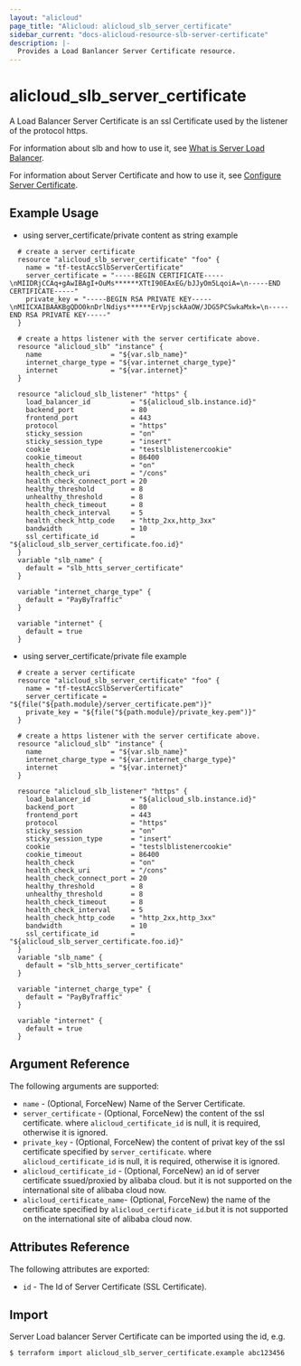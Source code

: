 ```yaml
---
layout: "alicloud"
page_title: "Alicloud: alicloud_slb_server_certificate"
sidebar_current: "docs-alicloud-resource-slb-server-certificate"
description: |-
  Provides a Load Banlancer Server Certificate resource.
---
```


# alicloud\_slb\_server\_certificate

A Load Balancer Server Certificate is an ssl Certificate used by the listener of the protocol https.

For information about slb and how to use it, see [What is Server Load Balancer](https://www.alibabacloud.com/help/doc-detail/27539.htm).

For information about Server Certificate and how to use it, see [Configure Server Certificate](https://www.alibabacloud.com/help/doc-detail/85968.htm).


## Example Usage

* using server_certificate/private content as string example

```
  # create a server certificate
  resource "alicloud_slb_server_certificate" "foo" {
    name = "tf-testAccSlbServerCertificate"
    server_certificate = "-----BEGIN CERTIFICATE-----\nMIIDRjCCAq+gAwIBAgI+OuMs******XTtI90EAxEG/bJJyOm5LqoiA=\n-----END CERTIFICATE-----"
    private_key = "-----BEGIN RSA PRIVATE KEY-----\nMIICXAIBAAKBgQDO0knDrlNdiys******ErVpjsckAaOW/JDG5PCSwkaMxk=\n-----END RSA PRIVATE KEY-----"
  }

  # create a https listener with the server certificate above.
  resource "alicloud_slb" "instance" {
    name                 = "${var.slb_name}"
    internet_charge_type = "${var.internet_charge_type}"
    internet             = "${var.internet}"
  }

  resource "alicloud_slb_listener" "https" {
    load_balancer_id          = "${alicloud_slb.instance.id}"
    backend_port              = 80
    frontend_port             = 443
    protocol                  = "https"
    sticky_session            = "on"
    sticky_session_type       = "insert"
    cookie                    = "testslblistenercookie"
    cookie_timeout            = 86400
    health_check              = "on"
    health_check_uri          = "/cons"
    health_check_connect_port = 20
    healthy_threshold         = 8
    unhealthy_threshold       = 8
    health_check_timeout      = 8
    health_check_interval     = 5
    health_check_http_code    = "http_2xx,http_3xx"
    bandwidth                 = 10
    ssl_certificate_id        = "${alicloud_slb_server_certificate.foo.id}"
  }
  variable "slb_name" {
    default = "slb_htts_server_certificate"
  }

  variable "internet_charge_type" {
    default = "PayByTraffic"
  }

  variable "internet" {
    default = true
  }
```

* using server_certificate/private file example

```
  # create a server certificate
  resource "alicloud_slb_server_certificate" "foo" {
    name = "tf-testAccSlbServerCertificate"
    server_certificate = "${file("${path.module}/server_certificate.pem")}"
    private_key = "${file("${path.module}/private_key.pem")}"
  }

  # create a https listener with the server certificate above.
  resource "alicloud_slb" "instance" {
    name                 = "${var.slb_name}"
    internet_charge_type = "${var.internet_charge_type}"
    internet             = "${var.internet}"
  }

  resource "alicloud_slb_listener" "https" {
    load_balancer_id          = "${alicloud_slb.instance.id}"
    backend_port              = 80
    frontend_port             = 443
    protocol                  = "https"
    sticky_session            = "on"
    sticky_session_type       = "insert"
    cookie                    = "testslblistenercookie"
    cookie_timeout            = 86400
    health_check              = "on"
    health_check_uri          = "/cons"
    health_check_connect_port = 20
    healthy_threshold         = 8
    unhealthy_threshold       = 8
    health_check_timeout      = 8
    health_check_interval     = 5
    health_check_http_code    = "http_2xx,http_3xx"
    bandwidth                 = 10
    ssl_certificate_id        = "${alicloud_slb_server_certificate.foo.id}"
  }
  variable "slb_name" {
    default = "slb_htts_server_certificate"
  }

  variable "internet_charge_type" {
    default = "PayByTraffic"
  }

  variable "internet" {
    default = true
  }
```

## Argument Reference

The following arguments are supported:

* `name` - (Optional, ForceNew) Name of the Server Certificate.
* `server_certificate` - (Optional, ForceNew) the content of the ssl certificate. where `alicloud_certificate_id` is null, it is required, otherwise it is ignored.
* `private_key` - (Optional, ForceNew) the content of privat key of the ssl certificate specified by `server_certificate`. where `alicloud_certificate_id` is null, it is required, otherwise it is ignored.
* `alicloud_certificate_id` - (Optional, ForceNew) an id of server certificate ssued/proxied by alibaba cloud. but it is not supported on the international site of alibaba cloud now.
* `alicloud_certificate_name`- (Optional, ForceNew) the name of the certificate specified by `alicloud_certificate_id`.but it is not supported on the international site of alibaba cloud now.

## Attributes Reference

The following attributes are exported:

* `id` - The Id of Server Certificate (SSL Certificate).

## Import

Server Load balancer Server Certificate can be imported using the id, e.g.

```
$ terraform import alicloud_slb_server_certificate.example abc123456
```
